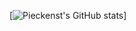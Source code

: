 [![Pieckenst's GitHub stats](https://github-readme-stats.vercel.app/api?username=pieckenst&theme=radical)]
